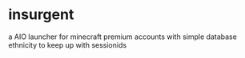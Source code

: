 # insurgent
a AIO launcher for minecraft premium accounts with simple database ethnicity to keep up with sessionids
